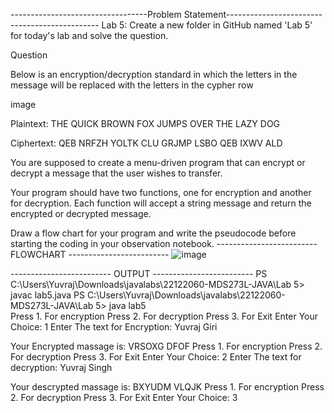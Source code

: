 ----------------------------------Problem Statement----------------------------------------------
Lab 5: Create a new folder in GitHub named 'Lab 5' for today's lab and solve the question.

Question

Below is an encryption/decryption standard in which the letters in the message will be replaced with the letters in the cypher row

image

Plaintext: THE QUICK BROWN FOX JUMPS OVER THE LAZY DOG

Ciphertext: QEB NRFZH YOLTK CLU GRJMP LSBO QEB IXWV ALD

You are supposed to create a menu-driven program that can encrypt or decrypt a message that the user wishes to transfer.

Your program should have two functions, one for encryption and another for decryption. Each function will accept a string message and return the encrypted or decrypted message.

Draw a flow chart for your program and write the pseudocode before starting the coding in your observation notebook.
------------------------- FLOWCHART -------------------------
![image](https://user-images.githubusercontent.com/118046310/223028861-99d4084b-5417-4838-9c1a-bd9b95613e6a.png)


------------------------- OUTPUT -------------------------
PS C:\Users\Yuvraj\Downloads\javalabs\22122060-MDS273L-JAVA\Lab 5> javac lab5.java
PS C:\Users\Yuvraj\Downloads\javalabs\22122060-MDS273L-JAVA\Lab 5> java lab5      
Press 1. For encryption
Press 2. For decryption
Press 3. For Exit
Enter Your Choice: 1
Enter The text for Encryption: Yuvraj Giri

Your Encrypted massage is: VRSOXG DFOF
Press 1. For encryption
Press 2. For decryption
Press 3. For Exit
Enter Your Choice: 2
Enter The text for decryption: Yuvraj Singh

Your descrypted massage is: BXYUDM VLQJK
Press 1. For encryption
Press 2. For decryption
Press 3. For Exit
Enter Your Choice: 3
